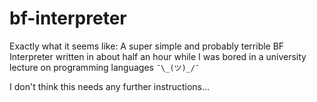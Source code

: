 ﻿# bf-interpreter

Exactly what it seems like: A super simple and probably terrible BF Interpreter written in about half an hour while I was bored in a university lecture on programming languages `¯\_(ツ)_/¯`

I don't think this needs any further instructions...
